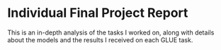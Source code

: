 # Individual Final Project Report

This is an in-depth analysis of the tasks I worked on, along with details about the models and the results I received on each GLUE task.
